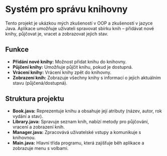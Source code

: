 <h1>Systém pro správu knihovny</h1>

<p>Tento projekt je ukázkou mých zkušeností v OOP a zkušeností v jazyce Java. Aplikace umožňuje uživateli 
spravovat sbírku knih – přidávat nové knihy, půjčovat je, vracet a zobrazovat jejich stav.</p>

<h2>Funkce</h2>
<ul>
    <li><strong>Přidání nové knihy:</strong> Možnost přidat knihu do knihovny.</li>
    <li><strong>Půjčení knihy:</strong> Umožňuje půjčit knihu, pokud je dostupná.</li>
    <li><strong>Vrácení knihy:</strong> Vrácení knihy zpět do knihovny.</li>
    <li><strong>Zobrazení knih:</strong> Zobrazuje všechny knihy s informací o jejich aktuálním stavu (půjčená/dostupná).</li>
</ul>

<h2>Struktura projektu</h2>
<ul>
    <li><strong>Book.java:</strong> Reprezentuje knihu a obsahuje její atributy (název, autor, rok vydání a stav).</li>
    <li><strong>Library.java:</strong> Spravuje seznam knih, nabízí metody pro půjčování, vracení a zobrazení knih.</li>
    <li><strong>Manager.java:</strong> Zpracovává uživatelské vstupy a komunikuje s knihovnou.</li>
    <li><strong>Main.java:</strong> Hlavní třída programu, která zajišťuje běh aplikace a zobrazuje menu s volbami.</li>
</ul>
